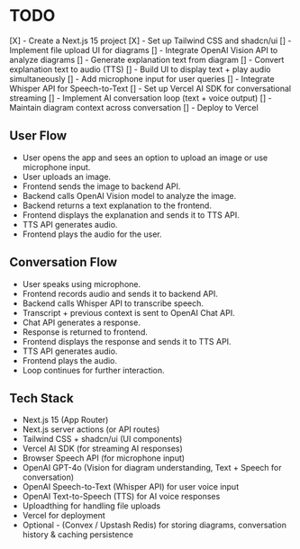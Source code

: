 # TODO

[X] - Create a Next.js 15 project
[X] - Set up Tailwind CSS and shadcn/ui
[] - Implement file upload UI for diagrams
[] - Integrate OpenAI Vision API to analyze diagrams
[] - Generate explanation text from diagram
[] - Convert explanation text to audio (TTS)
[] - Build UI to display text + play audio simultaneously
[] - Add microphone input for user queries
[] - Integrate Whisper API for Speech-to-Text
[] - Set up Vercel AI SDK for conversational streaming
[] - Implement AI conversation loop (text + voice output)
[] - Maintain diagram context across conversation
[] - Deploy to Vercel

## User Flow

- User opens the app and sees an option to upload an image or use microphone input.
- User uploads an image.
- Frontend sends the image to backend API.
- Backend calls OpenAI Vision model to analyze the image.
- Backend returns a text explanation to the frontend.
- Frontend displays the explanation and sends it to TTS API.
- TTS API generates audio.
- Frontend plays the audio for the user.

## Conversation Flow

- User speaks using microphone.
- Frontend records audio and sends it to backend API.
- Backend calls Whisper API to transcribe speech.
- Transcript + previous context is sent to OpenAI Chat API.
- Chat API generates a response.
- Response is returned to frontend.
- Frontend displays the response and sends it to TTS API.
- TTS API generates audio.
- Frontend plays the audio.
- Loop continues for further interaction.

## Tech Stack

- Next.js 15 (App Router)
- Next.js server actions (or API routes)
- Tailwind CSS + shadcn/ui (UI components)
- Vercel AI SDK (for streaming AI responses)
- Browser Speech API (for microphone input)
- OpenAI GPT-4o (Vision for diagram understanding, Text + Speech for conversation)
- OpenAI Speech-to-Text (Whisper API) for user voice input
- OpenAI Text-to-Speech (TTS) for AI voice responses
- Uploadthing for handling file uploads
- Vercel for deployment
- Optional - (Convex / Upstash Redis) for storing diagrams, conversation history & caching persistence
